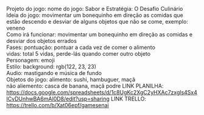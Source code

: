 Projeto do jogo:
nome do jogo:	Sabor e Estratégia: O Desafio Culinário		
Ideia do jogo:	movimentar um bonequinho em direção as comidas que estão descendo e desviar de alguns objetos que não se come, exemplo: veneno		
Como irá funcionar:	movimentar um bonequinho em direção as comidas e desviar dos objetos errados		
Fases:	pontuação: pontuar a cada vez de comer o alimento		
	vidas: total 5 vidas, perde-lás quando comer outro objeto		
Personagem:	emoji 		
Estilo:	background: rgb(122, 23, 23)		
Audio:	 mastigando	e música de fundo	
Objetos do jogo:	alimento: sushi, hambuguer, maçã		
	não aliemento: casca de banana, maçã podre
LINK PLANILHA: https://docs.google.com/spreadsheets/d/1c8UgKc2XgC2yHXAc7zxgls4Sx4ICvDUnhwBA6mAI0D8/edit?usp=sharing
LINK TRELLO: https://trello.com/b/Xat06epf/gamesenai
